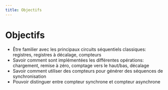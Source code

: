 ```yaml
---
title: Objectifs
---
```

# Objectifs


-   Être familier avec les principaux circuits séquentiels classiques:
    registres, registres à décalage, compteurs
-   Savoir comment sont implémentées les différentes opérations:
    chargement, remise à zéro, comptage vers le haut/bas, décalage
-   Savoir comment utiliser des compteurs pour générer des séquences de
    synchronisation
-   Pouvoir distinguer entre compteur synchrone et compteur asynchrone
